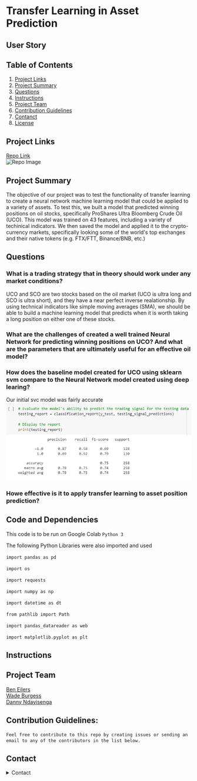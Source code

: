 # Transfer Learning in Asset Prediction

## User Story

## Table of Contents

1. [Project Links](#Project-Links)
1. [Project Summary](#Project-Summary)
1. [Questions](#Questions)
1. [Instructions](#Instructions)
1. [Project Team](#Project-Team)
1. [Contribution Guidelines](#Contribution-Guidelines)
1. [Contanct](#Contact)
1. [License](#License)

## Project Links

[Repo Link](https://github.com/dannynday/goup2) <br>
![Repo Image](./images/output.png)

## Project Summary
The objective of our project was to test the functionality of transfer learning to create a neural network machine learning model that could be applied to a variety of assets. To test this, we built a model that predicted winning positions on oil stocks, specifically ProShares Ultra Bloomberg Crude Oil (UCO). This model was trained on 43 features, including a variety of techinical indicators. We then saved the model and applied it to the crypto-currency markets, specifically looking some of the world's top exchanges and their native tokens (e.g. FTX/FTT, Binance/BNB, etc.)

## Questions

### What is a trading strategy that in theory should work under any market conditions?
UCO and SCO are two stocks based on the oil market (UCO is ultra long and SCO is ultra short), and they have a near perfect inverse realationship. By using technical indicators like simple moving averages (SMA), we should be able to build a machine learning model that predicts when it is worth taking a long position on either one of these stocks.

### What are the challenges of created a well trained Neural Network for predicting winning positions on UCO? And what are the parameters that are ultimately useful for an effective oil model?

### How does the baseline model created for UCO using sklearn svm compare to the Neural Network model created using deep learing?
Our initial svc model was fairly accurate
![Repo Image](./Resources/Images/uco-testing-report.png)

### Howe effective is it to apply transfer learning to asset position prediction?


## Code and Dependencies
This code is to be run on Google Colab 
`Python 3`

The following Python Libraries were also imported and used

`import pandas as pd`

`import os`

`import requests`

`import numpy as np`

`import datetime as dt`

`from pathlib import Path`

`import pandas_datareader as web`


`import matplotlib.pyplot as plt`

## Instructions


## Project Team

[Ben Eilers](https://github.com/bweilers) <br>
[Wade Burgess](https://github.com/) <br>
[Danny Ndayisenga](https://github.com/) <br>

## Contribution Guidelines:

```
Feel free to contribute to this repo by creating issues or sending an email to any of the contributors in the list below.
```

## Contact

<details>
    <summary>Contact</summary>
    ben.eilers@gmail.com <br>
    @gmail.com <br>
    @yahoo.com <br>

</details>

